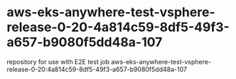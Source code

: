 # aws-eks-anywhere-test-vsphere-release-0-20-4a814c59-8df5-49f3-a657-b9080f5dd48a-107
repository for use with E2E test job aws-eks-anywhere-test-vsphere-release-0-20:4a814c59-8df5-49f3-a657-b9080f5dd48a-107

